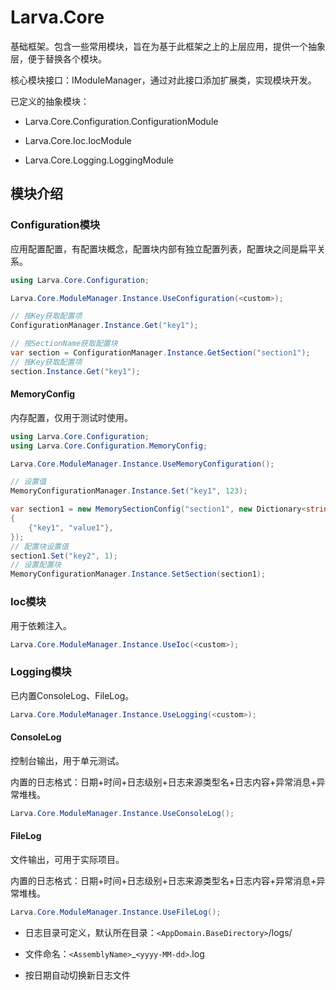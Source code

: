 # Larva.Core

基础框架。包含一些常用模块，旨在为基于此框架之上的上层应用，提供一个抽象层，便于替换各个模块。

核心模块接口：IModuleManager，通过对此接口添加扩展类，实现模块开发。

已定义的抽象模块：

- Larva.Core.Configuration.ConfigurationModule

- Larva.Core.Ioc.IocModule

- Larva.Core.Logging.LoggingModule


## 模块介绍

### Configuration模块

应用配置配置，有配置块概念，配置块内部有独立配置列表，配置块之间是扁平关系。

```csharp
using Larva.Core.Configuration;

Larva.Core.ModuleManager.Instance.UseConfiguration(<custom>);

// 按Key获取配置项
ConfigurationManager.Instance.Get("key1");

// 按SectionName获取配置块
var section = ConfigurationManager.Instance.GetSection("section1");
// 按Key获取配置项
section.Instance.Get("key1");
```

#### MemoryConfig

内存配置，仅用于测试时使用。

```csharp
using Larva.Core.Configuration;
using Larva.Core.Configuration.MemoryConfig;

Larva.Core.ModuleManager.Instance.UseMemoryConfiguration();

// 设置值
MemoryConfigurationManager.Instance.Set("key1", 123);

var section1 = new MemorySectionConfig("section1", new Dictionary<string,object>
{
    {"key1", "value1"},
});
// 配置块设置值
section1.Set("key2", 1);
// 设置配置块
MemoryConfigurationManager.Instance.SetSection(section1);
```

### Ioc模块

用于依赖注入。

```csharp
Larva.Core.ModuleManager.Instance.UseIoc(<custom>);
```

### Logging模块

已内置ConsoleLog、FileLog。

```csharp
Larva.Core.ModuleManager.Instance.UseLogging(<custom>);
```

#### ConsoleLog

控制台输出，用于单元测试。

内置的日志格式：日期+时间+日志级别+日志来源类型名+日志内容+异常消息+异常堆栈。

```csharp
Larva.Core.ModuleManager.Instance.UseConsoleLog();
```

#### FileLog

文件输出，可用于实际项目。

内置的日志格式：日期+时间+日志级别+日志来源类型名+日志内容+异常消息+异常堆栈。

```csharp
Larva.Core.ModuleManager.Instance.UseFileLog();
```

- 日志目录可定义，默认所在目录：`<AppDomain.BaseDirectory>`/logs/

- 文件命名：`<AssemblyName>`_`<yyyy-MM-dd>`.log

- 按日期自动切换新日志文件
